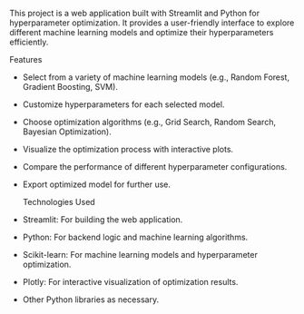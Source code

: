 This project is a web application built with Streamlit and Python for hyperparameter optimization. 
It provides a user-friendly interface to explore different machine learning models and optimize their hyperparameters efficiently.

Features

- Select from a variety of machine learning models (e.g., Random Forest, Gradient Boosting, SVM).
- Customize hyperparameters for each selected model.
- Choose optimization algorithms (e.g., Grid Search, Random Search, Bayesian Optimization).
- Visualize the optimization process with interactive plots.
- Compare the performance of different hyperparameter configurations.
- Export optimized model for further use.

  Technologies Used

- Streamlit: For building the web application.
- Python: For backend logic and machine learning algorithms.
- Scikit-learn: For machine learning models and hyperparameter optimization.
- Plotly: For interactive visualization of optimization results.
- Other Python libraries as necessary.

